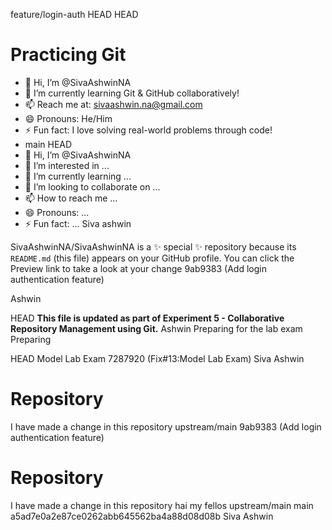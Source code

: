 feature/login-auth
HEAD
HEAD
# Practicing Git

- 👋 Hi, I’m @SivaAshwinNA  
- 🌱 I’m currently learning Git & GitHub collaboratively!  
- 📫 Reach me at: sivaashwin.na@gmail.com  
- 😄 Pronouns: He/Him  
- ⚡ Fun fact: I love solving real-world problems through code!  
-  main
HEAD
- 👋 Hi, I’m @SivaAshwinNA
- 👀 I’m interested in ...
- 🌱 I’m currently learning ...
- 💞️ I’m looking to collaborate on ...
- 📫 How to reach me ...
- 😄 Pronouns: ...
- ⚡ Fun fact: ...
Siva ashwin

SivaAshwinNA/SivaAshwinNA is a ✨ special ✨ repository because its `README.md` (this file) appears on your GitHub profile.
You can click the Preview link to take a look at your change
 9ab9383 (Add login authentication feature)

Ashwin 

HEAD
 **This file is updated as part of Experiment 5 - Collaborative Repository Management using Git.**
Ashwin
Preparing for the lab exam
Preparing
<HEAD
Siva
Preparing for the GitHub exam
 feature/login-auth
# Repository
I have made a change in this repository
upstream/main

HEAD
Model Lab Exam
7287920 (Fix#13:Model Lab Exam)
Siva Ashwin
# Repository
I have made a change in this repository
upstream/main
 9ab9383 (Add login authentication feature)

# Repository
I have made a change in this repository
hai my fellos
upstream/main
main
a5ad7e0a2e87ce0262abb645562ba4a88d08d08b
Siva  Ashwin